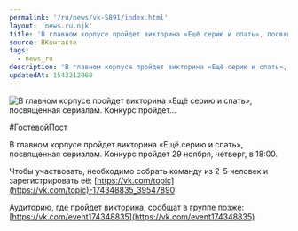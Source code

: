 ```yaml
---
permalink: '/ru/news/vk-5891/index.html'
layout: 'news.ru.njk'
title: 'В главном корпусе пройдет викторина «Ещё серию и спать», посвященная сериалам. Конкурс пройдет'
source: ВКонтакте
tags:
  - news_ru
description: 'В главном корпусе пройдет викторина «Ещё серию и спать», посвященная сериалам. Конкурс пройдет…'
updatedAt: 1543212060
---
```

![В главном корпусе пройдет викторина «Ещё серию и спать», посвященная сериалам. Конкурс пройдет…](https://sun9-9.userapi.com/impf/c850736/v850736724/4da80/1OGMhcoPq_A.jpg?size=1000x650&quality=96&proxy=1&sign=25b29f1bea58372c979f70a853753f3f&c_uniq_tag=hD7rLLa4sHRdnEfauynVwbFAVu4_-KoDGto7n49OQLY&type=album)

#ГостевойПост

В главном корпусе пройдет викторина «Ещё серию и спать», посвященная сериалам. Конкурс пройдет 29 ноября, четверг, в 18:00.

Чтобы участвовать, необходимо собрать команду из 2-5 человек и зарегистрировать её: [https://vk.com/topic](https://vk.com/topic)-174348835_39547890

Аудиторию, где пройдет викторина, сообщат в группе позже: [https://vk.com/event174348835](https://vk.com/event174348835)

